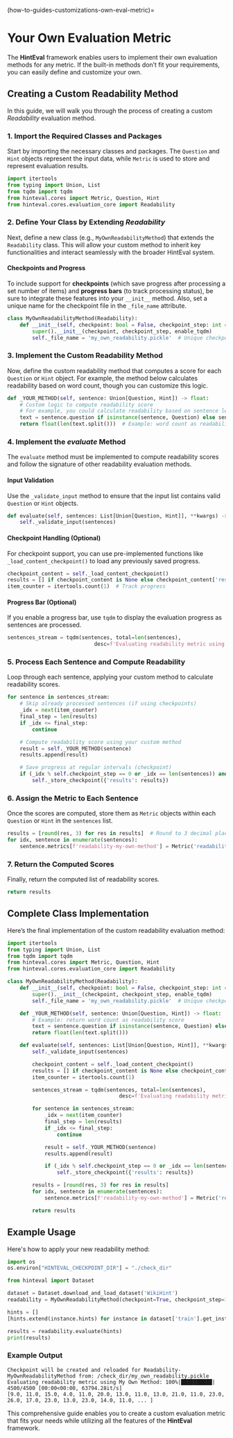 (how-to-guides-customizations-own-eval-metric)=

# Your Own Evaluation Metric

The **HintEval** framework enables users to implement their own evaluation methods for any metric. If the built-in methods don’t fit your requirements, you can easily define and customize your own.

## Creating a Custom Readability Method

In this guide, we will walk you through the process of creating a custom *Readability* evaluation method.

### 1. Import the Required Classes and Packages

Start by importing the necessary classes and packages. The `Question` and `Hint` objects represent the input data, while `Metric` is used to store and represent evaluation results.

```python
import itertools
from typing import Union, List
from tqdm import tqdm
from hinteval.cores import Metric, Question, Hint
from hinteval.cores.evaluation_core import Readability
```

### 2. Define Your Class by Extending *Readability*

Next, define a new class (e.g., `MyOwnReadabilityMethod`) that extends the `Readability` class. This will allow your custom method to inherit key functionalities and interact seamlessly with the broader HintEval system.

#### Checkpoints and Progress

To include support for **checkpoints** (which save progress after processing a set number of items) and **progress bars** (to track processing status), be sure to integrate these features into your `__init__` method. Also, set a unique name for the checkpoint file in the `_file_name` attribute.

```python
class MyOwnReadabilityMethod(Readability):
    def __init__(self, checkpoint: bool = False, checkpoint_step: int = 1, enable_tqdm: bool = False):
        super().__init__(checkpoint, checkpoint_step, enable_tqdm)
        self._file_name = 'my_own_readability.pickle'  # Unique checkpoint file name to avoid conflicts
```

### 3. Implement the Custom Readability Method

Now, define the custom readability method that computes a score for each `Question` or `Hint` object. For example, the method below calculates readability based on word count, though you can customize this logic.

```python
def _YOUR_METHOD(self, sentence: Union[Question, Hint]) -> float:
    # Custom logic to compute readability score
    # For example, you could calculate readability based on sentence length, complexity, etc.
    text = sentence.question if isinstance(sentence, Question) else sentence.hint
    return float(len(text.split()))  # Example: word count as readability
```

### 4. Implement the *evaluate* Method

The `evaluate` method must be implemented to compute readability scores and follow the signature of other readability evaluation methods.

#### Input Validation

Use the `_validate_input` method to ensure that the input list contains valid `Question` or `Hint` objects.

```python
def evaluate(self, sentences: List[Union[Question, Hint]], **kwargs) -> List[float]:
    self._validate_input(sentences)
```

#### Checkpoint Handling (Optional)

For checkpoint support, you can use pre-implemented functions like `_load_content_checkpoint()` to load any previously saved progress.

```python
checkpoint_content = self._load_content_checkpoint()
results = [] if checkpoint_content is None else checkpoint_content['results']
item_counter = itertools.count(1)  # Track progress
```

#### Progress Bar (Optional)

If you enable a progress bar, use `tqdm` to display the evaluation progress as sentences are processed.

```python
sentences_stream = tqdm(sentences, total=len(sentences),
                            desc=f'Evaluating readability metric using My Own Method') if self.enable_tqdm else sentences
```

### 5. Process Each Sentence and Compute Readability

Loop through each sentence, applying your custom method to calculate readability scores.

```python
for sentence in sentences_stream:
    # Skip already processed sentences (if using checkpoints)
    _idx = next(item_counter)
    final_step = len(results)
    if _idx <= final_step:
        continue

    # Compute readability score using your custom method
    result = self._YOUR_METHOD(sentence)
    results.append(result)

    # Save progress at regular intervals (checkpoint)
    if (_idx % self.checkpoint_step == 0 or _idx == len(sentences)) and self.checkpoint_path is not None:
        self._store_checkpoint({'results': results})
```

### 6. Assign the Metric to Each Sentence

Once the scores are computed, store them as `Metric` objects within each `Question` or `Hint` in the `sentences` list.

```python
results = [round(res, 3) for res in results]  # Round to 3 decimal places for consistency
for idx, sentence in enumerate(sentences):
    sentence.metrics[f'readability-my-own-method'] = Metric('readability', results[idx])
```

### 7. Return the Computed Scores

Finally, return the computed list of readability scores.

```python
return results
```

## Complete Class Implementation

Here’s the final implementation of the custom readability evaluation method:

```python
import itertools
from typing import Union, List
from tqdm import tqdm
from hinteval.cores import Metric, Question, Hint
from hinteval.cores.evaluation_core import Readability

class MyOwnReadabilityMethod(Readability):
    def __init__(self, checkpoint: bool = False, checkpoint_step: int = 1, enable_tqdm: bool = False):
        super().__init__(checkpoint, checkpoint_step, enable_tqdm)
        self._file_name = 'my_own_readability.pickle'  # Unique checkpoint file name

    def _YOUR_METHOD(self, sentence: Union[Question, Hint]) -> float:
        # Example: return word count as readability score
        text = sentence.question if isinstance(sentence, Question) else sentence.hint
        return float(len(text.split()))

    def evaluate(self, sentences: List[Union[Question, Hint]], **kwargs) -> List[float]:
        self._validate_input(sentences)

        checkpoint_content = self._load_content_checkpoint()
        results = [] if checkpoint_content is None else checkpoint_content['results']
        item_counter = itertools.count(1)

        sentences_stream = tqdm(sentences, total=len(sentences),
                                    desc=f'Evaluating readability metric using My Own Method') if self.enable_tqdm else sentences

        for sentence in sentences_stream:
            _idx = next(item_counter)
            final_step = len(results)
            if _idx <= final_step:
                continue

            result = self._YOUR_METHOD(sentence)
            results.append(result)

            if (_idx % self.checkpoint_step == 0 or _idx == len(sentences)) and self.checkpoint_path is not None:
                self._store_checkpoint({'results': results})

        results = [round(res, 3) for res in results]
        for idx, sentence in enumerate(sentences):
            sentence.metrics[f'readability-my-own-method'] = Metric('readability', results[idx])

        return results
```

## Example Usage

Here's how to apply your new readability method:

```python
import os
os.environ["HINTEVAL_CHECKPOINT_DIR"] = "./check_dir"

from hinteval import Dataset

dataset = Dataset.download_and_load_dataset('WikiHint')
readability = MyOwnReadabilityMethod(checkpoint=True, checkpoint_step=10, enable_tqdm=True)

hints = []
[hints.extend(instance.hints) for instance in dataset['train'].get_instances()]

results = readability.evaluate(hints)
print(results)
```

### Example Output

```
Checkpoint will be created and reloaded for Readability-MyOwnReadabilityMethod from: /check_dir/my_own_readability.pickle
Evaluating readability metric using My Own Method: 100%|██████████| 4500/4500 [00:00<00:00, 63794.28it/s]
[9.0, 11.0, 15.0, 4.0, 11.0, 20.0, 13.0, 11.0, 13.0, 21.0, 11.0, 23.0, 26.0, 17.0, 23.0, 13.0, 23.0, 14.0, 11.0, ... ]
```

This comprehensive guide enables you to create a custom evaluation metric that fits your needs while utilizing all the features of the **HintEval** framework.
